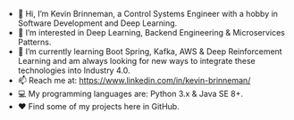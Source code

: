 - 👋 Hi, I’m Kevin Brinneman, a Control Systems Engineer with a hobby in Software Development and Deep Learning.
- 👀 I’m interested in Deep Learning, Backend Engineering & Microservices Patterns.
- 🌱 I’m currently learning Boot Spring, Kafka, AWS & Deep Reinforcement Learning and am always looking for new ways to integrate these technologies into Industry 4.0.
- 📫 Reach me at: https://www.linkedin.com/in/kevin-brinneman/
- 💻 My programming languages are: Python 3.x & Java SE 8+.
- ❤️ Find some of my projects here in GitHub. 
